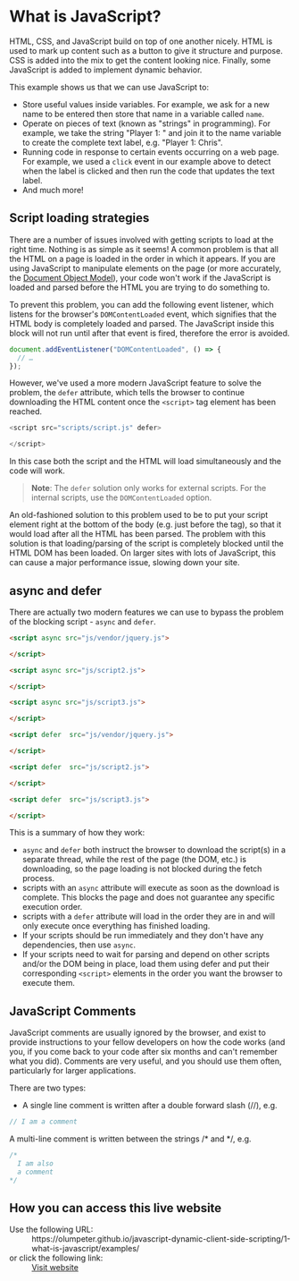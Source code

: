 # What is JavaScript?
      
HTML, CSS, and JavaScript build on top of one another nicely. HTML is used to 
mark up content such as a button to give it structure and purpose. CSS is added 
into the mix to get the content looking nice. Finally, some JavaScript is added
to implement dynamic behavior.

This example shows us that we can use JavaScript to:
- Store useful values inside variables. For example, we ask for a new name 
to be entered then store that name in a variable called `name`.
- Operate on pieces of text (known as "strings" in programming). 
For example, we take the string "Player 1: " and join it to the 
name variable to create the complete text label, e.g. "Player 1: Chris".
- Running code in response to certain events occurring on a web page. For 
example, we used a `click` event in our example above to detect when the 
label is clicked and then run the code that updates the text label.
- And much more!

## Script loading strategies

There are a number of issues involved with getting scripts to load at the 
right time. Nothing is as simple as it seems! A common problem is that all 
the HTML on a page is loaded in the order in which it appears. If you are 
using JavaScript to manipulate elements on the page (or more accurately, the 
[Document Object Model](https://developer.mozilla.org/en-US/docs/Learn/JavaScript/Client-side_web_APIs/Manipulating_documents#the_document_object_model)), 
your code won't work if the JavaScript is loaded and parsed before the HTML 
you are trying to do something to.

To prevent this problem, you can add the following event listener,  which 
listens for the browser's `DOMContentLoaded` event, which signifies that 
the HTML body is completely loaded and parsed. The JavaScript inside this 
block will not run until after that event is fired, therefore the error is 
avoided.

```js
document.addEventListener("DOMContentLoaded", () => {
  // …
});      
```

However, we've used a more modern JavaScript feature to solve the problem, 
the `defer` attribute, which tells the browser to continue downloading the 
HTML content once the `<script>` tag element has been reached.

```js
<script src="scripts/script.js" defer>

</script>
```

In this case both the script and the HTML will load simultaneously and the 
code will work.

>**Note**: The `defer` solution only works for external scripts. For the 
internal scripts, use the `DOMContentLoaded` option.

An old-fashioned solution to this problem used to be to put your script 
element right at the bottom of the body (e.g. just before the </body> 
tag), so that it would load after all the HTML has been parsed. The problem 
with this solution is that loading/parsing of the script is completely 
blocked until the HTML DOM has been loaded. On larger sites with lots of 
JavaScript, this can cause a major performance issue, slowing down your site.

## async and defer

There are actually two modern features we can use to bypass the problem of 
the blocking script - `async` and `defer`. 

```html
<script async src="js/vendor/jquery.js">

</script>

<script async src="js/script2.js">

</script>

<script async src="js/script3.js">

</script>
```

```html
<script defer  src="js/vendor/jquery.js">

</script>

<script defer  src="js/script2.js">

</script>

<script defer  src="js/script3.js">

</script>
```

This is a summary of how they work:
- `async` and `defer` both instruct the browser to download the script(s) 
in a separate thread, while the rest of the page (the DOM, etc.) is 
downloading, so the page loading is not blocked during the fetch process.
- scripts with an `async` attribute will execute as soon as the download is 
complete. This blocks the page and does not guarantee any specific execution order.
- scripts with a `defer` attribute will load in the order they are in and will 
only execute once everything has finished loading.
- If your scripts should be run immediately and they don't have any 
dependencies, then use `async`.
- If your scripts need to wait for parsing and depend on other scripts and/or 
the DOM being in place, load them using defer and put their corresponding 
`<script>` elements in the order you want the browser to execute them.

## JavaScript Comments

JavaScript comments are usually ignored by the browser, and exist to 
provide instructions to your fellow developers on how the code works (and 
you, if you come back to your code after six months and can't remember what 
you did). Comments are very useful, and you should use them often, 
particularly for larger applications. 

There are two types:
- A single line comment is written after a double forward slash (//), e.g.

```js
// I am a comment
```

A multi-line comment is written between the strings /* and */, e.g.

```js
/*
  I am also
  a comment
*/
```

## How you can access this live website

<dl>
  Use the following URL:
  <dd>
    https://olumpeter.github.io/javascript-dynamic-client-side-scripting/1-what-is-javascript/examples/
  </dd>
  or click the following link:
  <dd>
    <a href="https://olumpeter.github.io/javascript-dynamic-client-side-scripting/1-what-is-javascript/examples">Visit website</a>
  </dd>
</dl>
